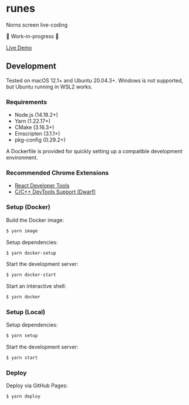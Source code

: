 # runes

Norns screen live-coding

🚧 Work-in-progress 🚧

[Live Demo](https://midouest.github.io/runes/)

## Development

Tested on macOS 12.1+ and Ubuntu 20.04.3+. Windows is not supported, but Ubuntu
running in WSL2 works.

### Requirements

- Node.js (14.18.2+)
- Yarn (1.22.17+)
- CMake (3.16.3+)
- Emscripten (3.1.1+)
- pkg-config (0.29.2+)

A Dockerfile is provided for quickly setting up a compatible development
environment.

### Recommended Chrome Extensions

- [React Developer Tools](https://chrome.google.com/webstore/detail/react-developer-tools/fmkadmapgofadopljbjfkapdkoienihi)
- [C/C++ DevTools Support \(Dwarf\)](https://chrome.google.com/webstore/detail/cc%20%20-devtools-support-dwa/pdcpmagijalfljmkmjngeonclgbbannb)

### Setup (Docker)

Build the Docker image:

```bash
$ yarn image
```

Setup dependencies:

```bash
$ yarn docker-setup
```

Start the development server:

```bash
$ yarn docker-start
```

Start an interactive shell:

```bash
$ yarn docker
```

### Setup (Local)

Setup dependencies:

```bash
$ yarn setup
```

Start the development server:

```bash
$ yarn start
```

### Deploy

Deploy via GitHub Pages:

```bash
$ yarn deploy
```
